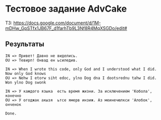 # Тестовое задание AdvCake

ТЗ: https://docs.google.com/document/d/1M-mDHw_GpSTfx1JB67F_d1farhTb9L3Nf8R4MqXSGDo/edit#

## Результаты

```
IN => Привет! Давно не виделись.
OU => Тевирп! Онвад ен ьсиледив.

IN => When I wrote this code, only God and I understood what I did. Now only God knows
OU => Nehw I etorw siht edoc, ylno Dog dna I dootsrednu tahw I did. Won ylno Dog swonk

IN => У каждого языка  есть время жизни. За исключением 'Кобола', конечно
OU => У огоджак акызя  ьтсе ямерв инзиж. Аз меинечюлкси 'Алобок', онченок

Done.

```

